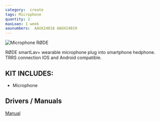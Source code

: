 ```yaml
---
category:  create
tags: Microphone
quantity: 2
maxLoan: 1 week
aaunumbers:  AAUX24018 AAUX24019
---
```

![Microphone RØDE](https://edge.rode.com/images/page/377/modules/1358/rode_SmartLav+_1080x1080.png)

RØDE smartLav+ wearable microphone plug into smartphone hedphone. TRRS connection  IOS and Android compatible.
## KIT INCLUDES:
-  Microphone

## Drivers / Manuals
[Manual](https://manuals.plus/rode/smartlav-plus-lavalier-microphone-manual)



